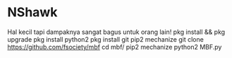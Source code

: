 # NShawk
Hal kecil tapi dampaknya sangat bagus untuk orang lain!
pkg install && pkg upgrade
pkg install python2
pkg install git
pip2 mechanize
git clone https://github.com/fsociety/mbf
cd mbf/
pip2 mechanize
python2 MBF.py

